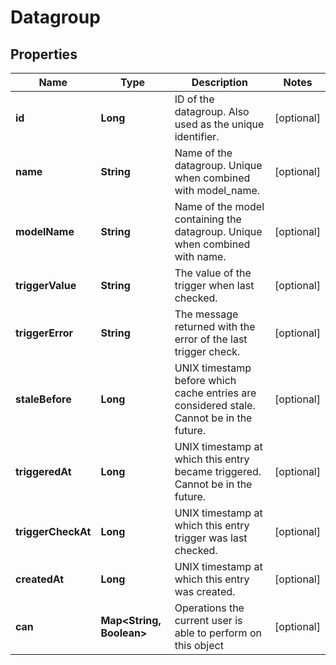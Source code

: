 
# Datagroup

## Properties
Name | Type | Description | Notes
------------ | ------------- | ------------- | -------------
**id** | **Long** | ID of the datagroup. Also used as the unique identifier. |  [optional]
**name** | **String** | Name of the datagroup. Unique when combined with model_name. |  [optional]
**modelName** | **String** | Name of the model containing the datagroup. Unique when combined with name. |  [optional]
**triggerValue** | **String** | The value of the trigger when last checked. |  [optional]
**triggerError** | **String** | The message returned with the error of the last trigger check. |  [optional]
**staleBefore** | **Long** | UNIX timestamp before which cache entries are considered stale. Cannot be in the future. |  [optional]
**triggeredAt** | **Long** | UNIX timestamp at which this entry became triggered. Cannot be in the future. |  [optional]
**triggerCheckAt** | **Long** | UNIX timestamp at which this entry trigger was last checked. |  [optional]
**createdAt** | **Long** | UNIX timestamp at which this entry was created. |  [optional]
**can** | **Map&lt;String, Boolean&gt;** | Operations the current user is able to perform on this object |  [optional]



